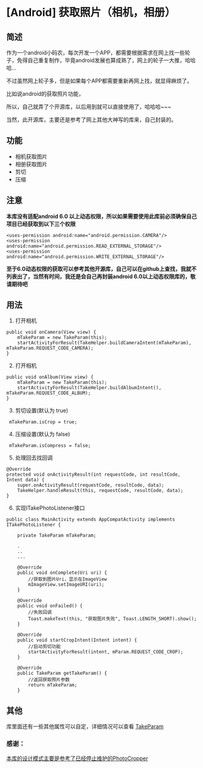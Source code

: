 # [Android] 获取照片（相机，相册）
## 简述
作为一个android小码农，每次开发一个APP，都需要根据需求在网上找一些轮子，免得自己重复制作，毕竟android发展也算成熟了，网上的轮子一大推，哈哈哈...

不过虽然网上轮子多，但是如果每个APP都需要重新再网上找，就显得麻烦了。

比如说android的获取照片功能，

所以，自己就弄了个开源库，以后用到就可以直接使用了，哈哈哈~~~

当然，此开源库，主要还是参考了网上其他大神写的库来，自己封装的。


## 功能
- 相机获取图片
- 相册获取图片
- 剪切
- 压缩

## 注意
**本库没有适配android 6.0 以上动态权限，所以如果需要使用此库前必须确保自己项目已经获取到以下三个权限**
```
<uses-permission android:name="android.permission.CAMERA"/>
<uses-permission android:name="android.permission.READ_EXTERNAL_STORAGE"/>
<uses-permission android:name="android.permission.WRITE_EXTERNAL_STORAGE"/>
```


**至于6.0动态权限的获取可以参考其他开源库，自己可以在github上查找，我就不列表出了，当然有时间，我还是会自己再封装android 6.0以上动态权限库的，敬请期待吧**


## 用法
1. 打开相机
```
public void onCamera(View view) {
    mTakeParam = new TakeParam(this);
    startActivityForResult(TakeHelper.buildCameraIntent(mTakeParam), mTakeParam.REQUEST_CODE_CAMERA);
}
```
2. 打开相机
```
public void onAlbum(View view) {
    mTakeParam = new TakeParam(this);
    startActivityForResult(TakeHelper.buildAlbumIntent(), mTakeParam.REQUEST_CODE_ALBUM);
}
```

3. 剪切设置(默认为 true)
```
 mTakeParam.isCrop = true;
```
4. 压缩设置(默认为 false)
```
 mTakeParam.isCompress = false;
```

5. 处理回去找回调
```
@Override
protected void onActivityResult(int requestCode, int resultCode, Intent data) {
    super.onActivityResult(requestCode, resultCode, data);
    TakeHelper.handleResult(this, requestCode, resultCode, data);
}
```

6. 实现ITakePhotoListener接口
```
public class MainActivity extends AppCompatActivity implements ITakePhotoListener {

    private TakeParam mTakeParam;

    .
    ..
    ...

    @Override
    public void onComplete(Uri uri) {
        //获取到图片Uri，显示在ImageView
        mImageView.setImageURI(uri);
    }

    @Override
    public void onFailed() {
        //失败回调
        Toast.makeText(this, "获取图片失败", Toast.LENGTH_SHORT).show();
    }

    @Override
    public void startCropIntent(Intent intent) {
        //启动剪切功能
        startActivityForResult(intent, mParam.REQUEST_CODE_CROP);
    }

    @Override
    public TakeParam getTakeParam() {
        //返回获取照片参数
        return mTakeParam;
    }
```

## 其他
库里面还有一些其他属性可以自定，详细情况可以查看
[TakeParam](app/src/main/java/com/kwok/takephoto/TakeParam.java)


### 感谢：
[本库的设计模式主要是参考了已经停止维护的PhotoCropper](https://github.com/ryanhoo/PhotoCropper)


